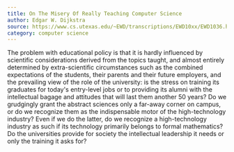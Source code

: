 ```yaml
---
title: On The Misery Of Really Teaching Computer Science
author: Edgar W. Dijkstra
source: https://www.cs.utexas.edu/~EWD/transcriptions/EWD10xx/EWD1036.html
category: computer science
---
```

The problem with educational policy is that it is hardly influenced by scientific considerations derived from the topics taught, and almost entirely determined by extra-scientific circumstances such as the combined expectations of the students, their parents and their future employers, and the prevailing view of the role of the university: is the stress on training its graduates for today's entry-level jobs or to providing its alumni with the intellectual bagage and attitudes that will last them another 50 years? Do we grudgingly grant the abstract sciences only a far-away corner on campus, or do we recognize them as the indispensable motor of the high-technology industry? Even if we do the latter, do we recognize a high-technology industry as such if its technology primarily belongs to formal mathematics? Do the universities provide for society the intellectual leadership it needs or only the training it asks for?

